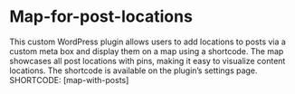 # Map-for-post-locations
This custom WordPress plugin allows users to add locations to posts via a custom meta box and display them on a map using a shortcode. The map showcases all post locations with pins, making it easy to visualize content locations. The shortcode is available on the plugin’s settings page.
SHORTCODE: [map-with-posts]
